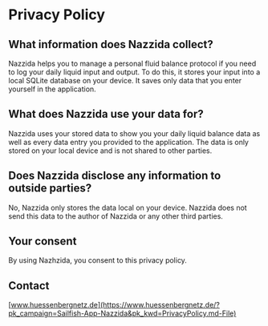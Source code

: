 # Privacy Policy

## What information does Nazzida collect?

Nazzida helps you to manage a personal fluid balance protocol if you need
to log your daily liquid input and output. To do this, it stores your input
into a local SQLite database on your device. It saves only data that you
enter yourself in the application.

## What does Nazzida use your data for?

Nazzida uses your stored data to show you your daily liquid balance data
as well as every data entry you provided to the application. The data is
only stored on your local device and is not shared to other parties.

## Does Nazzida disclose any information to outside parties?

No, Nazzida only stores the data local on your device. Nazzida does not
send this data to the author of Nazzida or any other third parties.

## Your consent

By using Nazhzida, you consent to this privacy policy.

## Contact

[www.huessenbergnetz.de](https://www.huessenbergnetz.de/?pk_campaign=Sailfish-App-Nazzida&pk_kwd=PrivacyPolicy.md-File)
